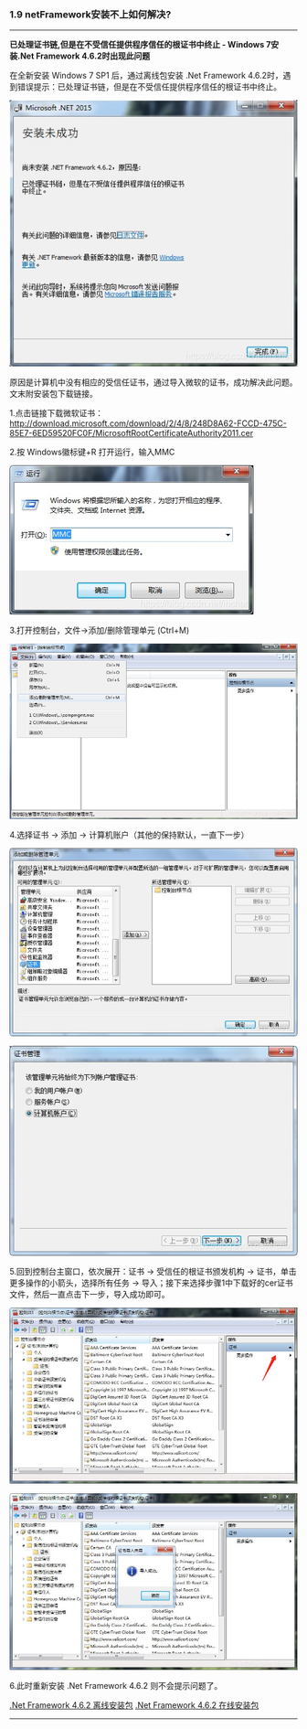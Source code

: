 ### 1.9 netFramework安装不上如何解决?
---

**已处理证书链,但是在不受信任提供程序信任的根证书中终止 - Windows 7安装.Net Framework 4.6.2时出现此问题**

在全新安装 Windows 7 SP1 后，通过离线包安装 .Net Framework 4.6.2时，遇到错误提示：已处理证书链，但是在不受信任提供程序信任的根证书中终止。

![](image/1.9-1.jpg)

原因是计算机中没有相应的受信任证书，通过导入微软的证书，成功解决此问题。文末附安装包下载链接。

1.点击链接下载微软证书：http://download.microsoft.com/download/2/4/8/248D8A62-FCCD-475C-85E7-6ED59520FC0F/MicrosoftRootCertificateAuthority2011.cer

2.按 Windows徽标键+R 打开运行，输入MMC

![](image/1.9-2.jpg)

3.打开控制台，文件→添加/删除管理单元 (Ctrl+M)

![](image/1.9-3.jpg)

4.选择证书 → 添加 → 计算机账户（其他的保持默认，一直下一步）

![](image/1.9-4.jpg)

![](image/1.9-5.jpg)

5.回到控制台主窗口，依次展开：证书 → 受信任的根证书颁发机构 → 证书，单击更多操作的小箭头，选择所有任务 → 导入；接下来选择步骤1中下载好的cer证书文件，然后一直点击下一步，导入成功即可。

![](image/1.9-6.jpg)

![](image/1.9-7.jpg)
 
6.此时重新安装 .Net Framework 4.6.2 则不会提示问题了。

[.Net Framework 4.6.2 离线安装包](https://www.lanzous.com/i9aitef)
[.Net Framework 4.6.2 在线安装包](https://www.lanzous.com/i9aitja)

---